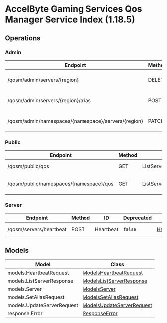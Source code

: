 [//]: # (<< Code generated. DO NOT EDIT!)

[//]: # (<< template file: doc-index.j2)

# AccelByte Gaming Services Qos Manager Service Index (1.18.5)


## Operations

### Admin
| Endpoint | Method | ID | Deprecated | Class | Wrapper | Example |
|---|---|---|---|---|---|---|
| /qosm/admin/servers/{region} | DELETE | DeleteServer | `false` | [DeleteServer](../../accelbyte_py_sdk/api/qosm/operations/admin/delete_server.py) | [delete_server](../../accelbyte_py_sdk/api/qosm/wrappers/_admin.py) | [accelbyte_py_sdk_cli qosm-delete-server](../../samples/cli/accelbyte_py_sdk_cli/qosm/_delete_server.py) |
| /qosm/admin/servers/{region}/alias | POST | SetServerAlias | `false` | [SetServerAlias](../../accelbyte_py_sdk/api/qosm/operations/admin/set_server_alias.py) | [set_server_alias](../../accelbyte_py_sdk/api/qosm/wrappers/_admin.py) | [accelbyte_py_sdk_cli qosm-set-server-alias](../../samples/cli/accelbyte_py_sdk_cli/qosm/_set_server_alias.py) |
| /qosm/admin/namespaces/{namespace}/servers/{region} | PATCH | UpdateServerConfig | `false` | [UpdateServerConfig](../../accelbyte_py_sdk/api/qosm/operations/admin/update_server_config.py) | [update_server_config](../../accelbyte_py_sdk/api/qosm/wrappers/_admin.py) | [accelbyte_py_sdk_cli qosm-update-server-config](../../samples/cli/accelbyte_py_sdk_cli/qosm/_update_server_config.py) |

### Public
| Endpoint | Method | ID | Deprecated | Class | Wrapper | Example |
|---|---|---|---|---|---|---|
| /qosm/public/qos | GET | ListServer | `false` | [ListServer](../../accelbyte_py_sdk/api/qosm/operations/public/list_server.py) | [list_server](../../accelbyte_py_sdk/api/qosm/wrappers/_public.py) | [accelbyte_py_sdk_cli qosm-list-server](../../samples/cli/accelbyte_py_sdk_cli/qosm/_list_server.py) |
| /qosm/public/namespaces/{namespace}/qos | GET | ListServerPerNamespace | `false` | [ListServerPerNamespace](../../accelbyte_py_sdk/api/qosm/operations/public/list_server_per_namespace.py) | [list_server_per_namespace](../../accelbyte_py_sdk/api/qosm/wrappers/_public.py) | [accelbyte_py_sdk_cli qosm-list-server-per-namespace](../../samples/cli/accelbyte_py_sdk_cli/qosm/_list_server_per_namespace.py) |

### Server
| Endpoint | Method | ID | Deprecated | Class | Wrapper | Example |
|---|---|---|---|---|---|---|
| /qosm/servers/heartbeat | POST | Heartbeat | `false` | [Heartbeat](../../accelbyte_py_sdk/api/qosm/operations/server/heartbeat.py) | [heartbeat](../../accelbyte_py_sdk/api/qosm/wrappers/_server.py) | [accelbyte_py_sdk_cli qosm-heartbeat](../../samples/cli/accelbyte_py_sdk_cli/qosm/_heartbeat.py) |


## Models
| Model | Class |
|---|---|
| models.HeartbeatRequest | [ModelsHeartbeatRequest](../../accelbyte_py_sdk/api/qosm/models/models_heartbeat_request.py) |
| models.ListServerResponse | [ModelsListServerResponse](../../accelbyte_py_sdk/api/qosm/models/models_list_server_response.py) |
| models.Server | [ModelsServer](../../accelbyte_py_sdk/api/qosm/models/models_server.py) |
| models.SetAliasRequest | [ModelsSetAliasRequest](../../accelbyte_py_sdk/api/qosm/models/models_set_alias_request.py) |
| models.UpdateServerRequest | [ModelsUpdateServerRequest](../../accelbyte_py_sdk/api/qosm/models/models_update_server_request.py) |
| response.Error | [ResponseError](../../accelbyte_py_sdk/api/qosm/models/response_error.py) |
